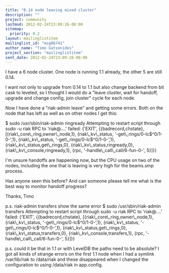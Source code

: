 ```yaml
---
title: "0.14 node leaving mixed cluster"
description: ""
project: community
lastmod: 2012-02-24T23:09:26-08:00
sitemap:
  priority: 0.2
layout: mailinglistitem
mailinglist_id: "msg06741"
author_name: "Timo Gatsonides"
project_section: "mailinglistitem"
sent_date: 2012-02-24T23:09:26-08:00
---
```



I have a 6 node cluster. One node is running 1.1 already, the other 5 are still 
0.14.

I want not only to upgrade from 0.14 to 1.1 but also change backend from bit 
cask to leveled, so I thought I would do a "leave cluster, wait for handoff, 
upgrade and change config, join cluster" cycle for each node.

Now I have done a "riak-admin leave" and getting some errors. Both on the node 
that has left as well as on other nodes I get this:

$ sudo /usr/sbin/riak-admin ringready
Attempting to restart script through sudo -u riak
RPC to 'riak@….' failed: {'EXIT',
 {{badrecord,chstate},
 [{riak\\_core\\_ring,owner\\_node,1},
 {riak\\_kv\\_status,
 '-get\\_rings/0-lc$^0/1-0-',1},
 {riak\\_kv\\_status,
 '-get\\_rings/0-lc$^0/1-0-',1},
 {riak\\_kv\\_status,get\\_rings,0},
 {riak\\_kv\\_status,ringready,0},
 {riak\\_kv\\_console,ringready,1},
 {rpc,
 '-handle\\_call\\_call/6-fun-0-',
 5}]}}

I'm unsure handoffs are happening now, but the CPU usage on two of the nodes, 
including the one that is leaving is very high for the beams.smp process.

Has anyone seen this before? And can someone please tell me what is the best 
way to monitor handoff progress?

Thanks,
Timo

p.s. riak-admin transfers show the same error
$ sudo /usr/sbin/riak-admin transfers
Attempting to restart script through sudo -u riak
RPC to 'riak@….' failed: {'EXIT',
 {{badrecord,chstate},
 [{riak\\_core\\_ring,owner\\_node,1},
 {riak\\_kv\\_status,
 '-get\\_rings/0-lc$^0/1-0-',1},
 {riak\\_kv\\_status,
 '-get\\_rings/0-lc$^0/1-0-',1},
 {riak\\_kv\\_status,get\\_rings,0},
 {riak\\_kv\\_status,transfers,0},
 {riak\\_kv\\_console,transfers,1},
 {rpc,
 '-handle\\_call\\_call/6-fun-0-',
 5}]}}
 
p.s. could it be that in 1.1 or with LevelDB the paths need to be absolute? I 
got all kinds of strange errors on the first 1.1 node when I had a symlink 
/var/lib/riak to /data/riak and these disappeared when I changed the 
configuration to using /data/riak in app.config.
